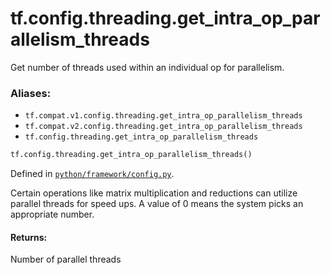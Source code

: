 <div itemscope itemtype="http://developers.google.com/ReferenceObject">
<meta itemprop="name" content="tf.config.threading.get_intra_op_parallelism_threads" />
<meta itemprop="path" content="Stable" />
</div>

# tf.config.threading.get_intra_op_parallelism_threads

Get number of threads used within an individual op for parallelism.

### Aliases:

* `tf.compat.v1.config.threading.get_intra_op_parallelism_threads`
* `tf.compat.v2.config.threading.get_intra_op_parallelism_threads`
* `tf.config.threading.get_intra_op_parallelism_threads`

``` python
tf.config.threading.get_intra_op_parallelism_threads()
```



Defined in [`python/framework/config.py`](/code/stable/tensorflow/python/framework/config.py).

<!-- Placeholder for "Used in" -->

Certain operations like matrix multiplication and reductions can utilize
parallel threads for speed ups. A value of 0 means the system picks an
appropriate number.

#### Returns:

Number of parallel threads
